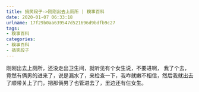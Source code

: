 ```yaml
---
title: 搞笑段子->刚刚出去上厕所 | 糗事百科
date: 2020-01-07 06:33:18
urlname: 17f29b0aa639547d521696d9bdfb9c27
tags: 
- 糗事百科
categories:
- 糗事百科
- 搞笑段子
---
```

刚刚出去上厕所，还没走出卫生间，就听见有个女生说，不要进啊， 我了个去，竟然有俩男的进来了，说是漏水了，来检查一下，我咋就嫩不相信，然后我就出去了顺带关上了门，把那俩男了也管进去了，里边还有仨女生。



